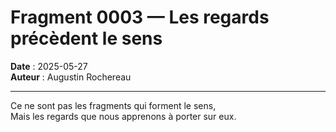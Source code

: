 # Fragment 0003 — Les regards précèdent le sens

**Date** : 2025-05-27  
**Auteur** : Augustin Rochereau  

---

Ce ne sont pas les fragments qui forment le sens,  
Mais les regards que nous apprenons à porter sur eux.